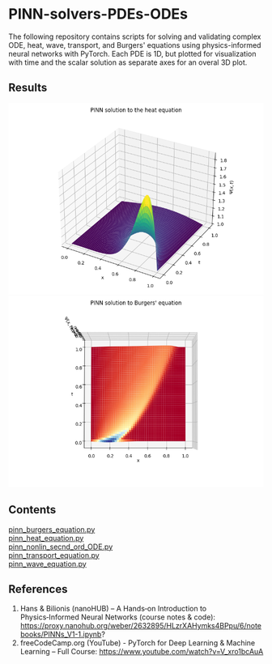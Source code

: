 # PINN-solvers-PDEs-ODEs

The following repository contains scripts for solving and validating complex ODE, heat, wave, transport, and Burgers' equations using physics-informed neural networks with PyTorch. Each PDE is 1D, but plotted for visualization with time and the scalar solution as separate axes for an overal 3D plot.

## Results

![PINN Heat Solution](assets/pinn_heat_solution.png)
![PINN Burgers' Solution](assets/pinn_burgers_solution.png)

## Contents
[pinn_burgers_equation.py](#pinn_burgers_equationpy)  
[pinn_heat_equation.py](#pinn_heat_equationpy)     
[pinn_nonlin_secnd_ord_ODE.py](#pinn_nonlin_secnd_ord_ODEpy)  
[pinn_transport_equation.py](#pinn_transport_equationpy)  
[pinn_wave_equation.py](#pinn_wave_equationpy)  

## References
1. Hans & Bilionis (nanoHUB) – A Hands‑on Introduction to Physics‑Informed Neural Networks (course notes & code): https://proxy.nanohub.org/weber/2632895/HLzrXAHymks4BPpu/6/notebooks/PINNs_V1-1.ipynb?
2. freeCodeCamp.org (YouTube) - PyTorch for Deep Learning & Machine Learning – Full Course:
https://www.youtube.com/watch?v=V_xro1bcAuA
